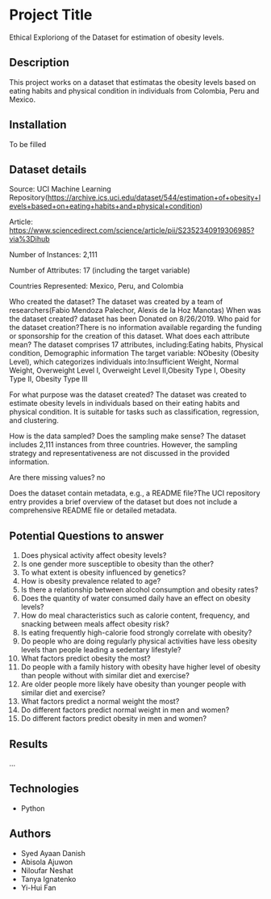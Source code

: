 # Project Title
Ethical Exploriong of the Dataset for estimation of obesity levels.
## Description
This project works on a dataset that estimatas the obesity levels based on eating habits and physical condition in individuals from Colombia, Peru and Mexico.
## Installation
To be filled 

## Dataset details
Source: UCI Machine Learning Repository(https://archive.ics.uci.edu/dataset/544/estimation+of+obesity+levels+based+on+eating+habits+and+physical+condition)

Article: https://www.sciencedirect.com/science/article/pii/S2352340919306985?via%3Dihub

Number of Instances: 2,111

Number of Attributes: 17 (including the target variable)

Countries Represented: Mexico, Peru, and Colombia

Who created the dataset?
The dataset was created by a team of researchers(Fabio Mendoza Palechor, Alexis de la Hoz Manotas)
When was the dataset created? dataset has been Donated on 8/26/2019.
Who paid for the dataset creation?There is no information available regarding the funding or sponsorship for the creation of this dataset.
What does each attribute mean?
The dataset comprises 17 attributes, including:Eating habits, Physical condition, Demographic information
The target variable: NObesity (Obesity Level), which categorizes individuals into:Insufficient Weight, Normal Weight, Overweight Level I, Overweight Level II,Obesity Type I, Obesity Type II, Obesity Type III

For what purpose was the dataset created?
The dataset was created to estimate obesity levels in individuals based on their eating habits and physical condition. It is suitable for tasks such as classification, regression, and clustering.

How is the data sampled? Does the sampling make sense?
The dataset includes 2,111 instances from three countries. However, the sampling strategy and representativeness are not discussed in the provided information.

Are there missing values? no

Does the dataset contain metadata, e.g., a README file?The UCI repository entry provides a brief overview of the dataset but does not include a comprehensive README file or detailed metadata.


## Potential Questions to answer

1. ⁠Does physical activity affect obesity levels?
2. ⁠Is one gender more susceptible to obesity than the other?
3. ⁠To what extent is obesity influenced by genetics?
4. ⁠How is obesity prevalence related to age?
5. ⁠⁠Is there a relationship between alcohol consumption and obesity rates?
6. ⁠Does the quantity of water consumed daily have an effect on obesity levels?
7. ⁠How do meal characteristics such as calorie content, frequency, and snacking between meals affect obesity risk?
8. Is eating frequently high-calorie food strongly correlate with obesity?
9. Do people who are doing regularly physical activities have less obesity levels than people leading a sedentary lifestyle?
10. What factors predict obesity the most?
11. Do people with a family history with obesity have higher level of obesity than people without with similar diet and exercise?
12. Are older people more likely have obesity than younger people with similar diet and exercise?
13. What factors predict a normal weight the most?
14. ⁠Do different factors predict normal weight in men and women?
15. Do different factors predict obesity in men and women?

## Results
...

## Technologies
- Python

## Authors

- Syed Ayaan Danish
- Abisola Ajuwon
- Niloufar Neshat 
- Tanya Ignatenko 
- Yi-Hui Fan



